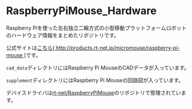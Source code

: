 # RaspberryPiMouse_Hardware

Raspberry Piを使った左右独立二輪方式の小型移動プラットフォームロボットのハードウェア情報をまとめたリポジトリです。

公式サイトは[こちら( http://products.rt-net.jp/micromouse/raspberry-pi-mouse )](http://products.rt-net.jp/micromouse/raspberry-pi-mouse)です。

`cad_data`ディレクトリにはRaspberry Pi MouseのCADデータが入っています。

`supplement`ディレクトリにはRaspberry Pi Mouseの回路図が入っています。

デバイスドライバは[rt-net/RaspberryPiMouse](https://github.com/rt-net/RaspberryPiMouse)のリポジトリで管理されています。
